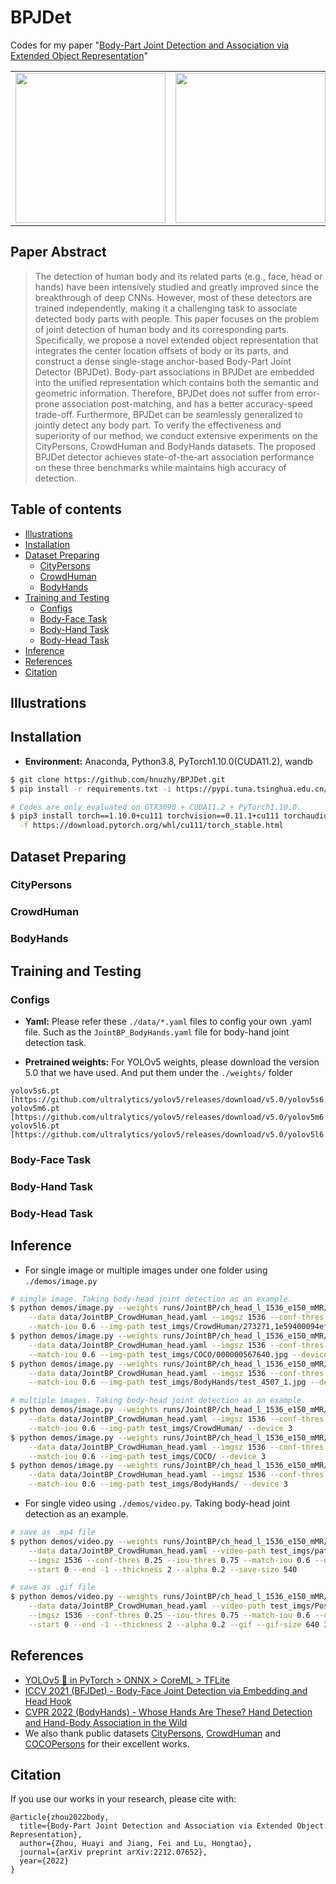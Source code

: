 # BPJDet
Codes for my paper "[Body-Part Joint Detection and Association via Extended Object Representation](https://arxiv.org/abs/2212.07652)"

<table>
<tr>
<td><img src="./materials/000522_mpii_test_BPJDet.gif" height="240"></td>
<td><img src="./materials/002376_mpii_test_BPJDet.gif" height="240"></td> 
</tr>
</table>

## Paper Abstract
> The detection of human body and its related parts (e.g., face, head or hands) have been intensively studied and greatly improved since the breakthrough of deep CNNs. However, most of these detectors are trained independently, making it a challenging task to associate detected body parts with people. This paper focuses on the problem of joint detection of human body and its corresponding parts. Specifically, we propose a novel extended object representation that integrates the center location offsets of body or its parts, and construct a dense single-stage anchor-based Body-Part Joint Detector (BPJDet). Body-part associations in BPJDet are embedded into the unified representation which contains both the semantic and geometric information. Therefore, BPJDet does not suffer from error-prone association post-matching, and has a better accuracy-speed trade-off. Furthermore, BPJDet can be seamlessly generalized to jointly detect any body part. To verify the effectiveness and superiority of our method, we conduct extensive experiments on the CityPersons, CrowdHuman and BodyHands datasets. The proposed BPJDet detector achieves state-of-the-art association performance on these three benchmarks while maintains high accuracy of detection.

## Table of contents
<!--ts-->
- [Illustrations](#illustrations)
- [Installation](#installation)
- [Dataset Preparing](#dataset-preparing)
  * [CityPersons](#citypersons)
  * [CrowdHuman](#crowdhuman)
  * [BodyHands](#bodyhands)
- [Training and Testing](#training-and-testing)
  * [Configs](#configs)
  * [Body-Face Task](#body-face-task)
  * [Body-Hand Task](#body-hand-task)
  * [Body-Head Task](#body-head-task)
- [Inference](#inference)
- [References](#references)
- [Citation](#citation)
<!--te-->


## Illustrations


## Installation

* **Environment:** Anaconda, Python3.8, PyTorch1.10.0(CUDA11.2), wandb
```bash
$ git clone https://github.com/hnuzhy/BPJDet.git
$ pip install -r requirements.txt -i https://pypi.tuna.tsinghua.edu.cn/simple

# Codes are only evaluated on GTX3090 + CUDA11.2 + PyTorch1.10.0.
$ pip3 install torch==1.10.0+cu111 torchvision==0.11.1+cu111 torchaudio==0.10.0+cu111 \
  -f https://download.pytorch.org/whl/cu111/torch_stable.html
```

## Dataset Preparing

### CityPersons

### CrowdHuman

### BodyHands

## Training and Testing

### Configs
* **Yaml:** Please refer these `./data/*.yaml` files to config your own .yaml file. Such as the `JointBP_BodyHands.yaml` file for body-hand joint detection task.

* **Pretrained weights:** For YOLOv5 weights, please download the version 5.0 that we have used. And put them under the `./weights/` folder
```
yolov5s6.pt [https://github.com/ultralytics/yolov5/releases/download/v5.0/yolov5s6.pt]
yolov5m6.pt [https://github.com/ultralytics/yolov5/releases/download/v5.0/yolov5m6.pt]
yolov5l6.pt [https://github.com/ultralytics/yolov5/releases/download/v5.0/yolov5l6.pt]
```

### Body-Face Task

### Body-Hand Task

### Body-Head Task

## Inference

* For single image or multiple images under one folder using `./demos/image.py`
```bash
# single image. Taking body-head joint detection as an example.
$ python demos/image.py --weights runs/JointBP/ch_head_l_1536_e150_mMR/weights/best_mMR.pt \
    --data data/JointBP_CrowdHuman_head.yaml --imgsz 1536 --conf-thres 0.45 --iou-thres 0.75 \
    --match-iou 0.6 --img-path test_imgs/CrowdHuman/273271,1e59400094ef5d82.jpg --device 3
$ python demos/image.py --weights runs/JointBP/ch_head_l_1536_e150_mMR/weights/best_mMR.pt \
    --data data/JointBP_CrowdHuman_head.yaml --imgsz 1536 --conf-thres 0.45 --iou-thres 0.75 \
    --match-iou 0.6 --img-path test_imgs/COCO/000000567640.jpg --device 3
$ python demos/image.py --weights runs/JointBP/ch_head_l_1536_e150_mMR/weights/best_mMR.pt \
    --data data/JointBP_CrowdHuman_head.yaml --imgsz 1536 --conf-thres 0.45 --iou-thres 0.75 \
    --match-iou 0.6 --img-path test_imgs/BodyHands/test_4507_1.jpg --device 3

# multiple images. Taking body-head joint detection as an example.
$ python demos/image.py --weights runs/JointBP/ch_head_l_1536_e150_mMR/weights/best_mMR.pt \
    --data data/JointBP_CrowdHuman_head.yaml --imgsz 1536 --conf-thres 0.45 --iou-thres 0.75 \
    --match-iou 0.6 --img-path test_imgs/CrowdHuman/ --device 3
$ python demos/image.py --weights runs/JointBP/ch_head_l_1536_e150_mMR/weights/best_mMR.pt \
    --data data/JointBP_CrowdHuman_head.yaml --imgsz 1536 --conf-thres 0.45 --iou-thres 0.75 \
    --match-iou 0.6 --img-path test_imgs/COCO/ --device 3
$ python demos/image.py --weights runs/JointBP/ch_head_l_1536_e150_mMR/weights/best_mMR.pt \
    --data data/JointBP_CrowdHuman_head.yaml --imgsz 1536 --conf-thres 0.45 --iou-thres 0.75 \
    --match-iou 0.6 --img-path test_imgs/BodyHands/ --device 3
```

* For single video using `./demos/video.py`. Taking body-head joint detection as an example.
```bash
# save as .mp4 file
$ python demos/video.py --weights runs/JointBP/ch_head_l_1536_e150_mMR/weights/best_mMR.pt \
    --data data/JointBP_CrowdHuman_head.yaml --video-path test_imgs/path/to/file.mp4 \
    --imgsz 1536 --conf-thres 0.25 --iou-thres 0.75 --match-iou 0.6 --device 3 \
    --start 0 --end -1 --thickness 2 --alpha 0.2 --save-size 540

# save as .gif file
$ python demos/video.py --weights runs/JointBP/ch_head_l_1536_e150_mMR/weights/best_mMR.pt \
    --data data/JointBP_CrowdHuman_head.yaml --video-path test_imgs/PoseTrack/002376_mpii_test.mp4 \
    --imgsz 1536 --conf-thres 0.25 --iou-thres 0.75 --match-iou 0.6 --device 3 \
    --start 0 --end -1 --thickness 2 --alpha 0.2 --gif --gif-size 640 360
```


## References

* [YOLOv5 🚀 in PyTorch > ONNX > CoreML > TFLite](https://github.com/ultralytics/yolov5)
* [ICCV 2021 (BFJDet) - Body-Face Joint Detection via Embedding and Head Hook](https://github.com/AibeeDetect/BFJDet)
* [CVPR 2022 (BodyHands) - Whose Hands Are These? Hand Detection and Hand-Body Association in the Wild](https://github.com/cvlab-stonybrook/BodyHands)
* We also thank public datasets [CityPersons](https://www.cityscapes-dataset.com/), [CrowdHuman](https://www.crowdhuman.org/) and [COCOPersons](https://cocodataset.org/) for their excellent works.


## Citation

If you use our works in your research, please cite with:
```
@article{zhou2022body,
  title={Body-Part Joint Detection and Association via Extended Object Representation},
  author={Zhou, Huayi and Jiang, Fei and Lu, Hongtao},
  journal={arXiv preprint arXiv:2212.07652},
  year={2022}
}
```
